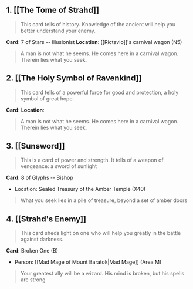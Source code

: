 ## 1. [[The Tome of Strahd]]
>This card tells of history. Knowledge of the ancient will help you better understand your enemy.
		
**Card**: 7 of Stars -- Illusionist
**Location**: [[Rictavio]]'s carnival wagon (N5)

>A man is not what he seems. He comes here in a carnival wagon. Therein lies what you seek.

## 2. [[The Holy Symbol of Ravenkind]]
>This card tells of a powerful force for good and protection, a holy symbol of great hope.

**Card**:
**Location**:

>A man is not what he seems. He comes here in a carnival wagon. Therein lies what you seek.

## 3. [[Sunsword]]
>This is a card of power and strength. It tells of a weapon of vengeance: a sword of sunlight

**Card**: 8 of Glyphs -- Bishop
- Location: Sealed Treasury of the Amber Temple (X40)
>What you seek lies in a pile of treasure, beyond a set of amber doors

## 4. [[Strahd's Enemy]]
>This card sheds light on one who will help you greatly in the battle against darkness.

**Card**: Broken One (B)
- Person: [[Mad Mage of Mount Baratok|Mad Mage]] (Area M)
>Your greatest ally will be a wizard. His mind is broken, but his spells are strong